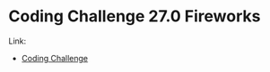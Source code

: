 # Coding Challenge 27.0 Fireworks

Link:
- [Coding Challenge](https://thecodingtrain.com/CodingChallenges/027-fireworks.html)
